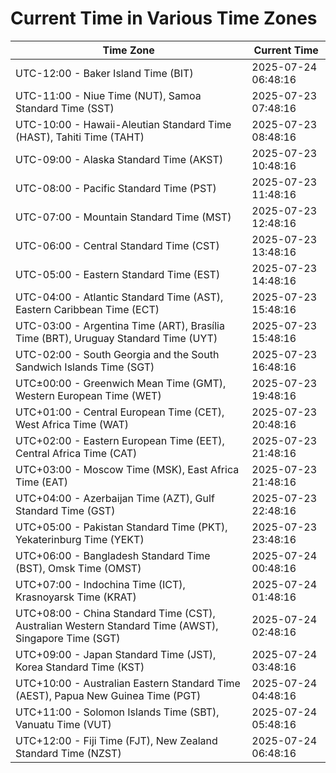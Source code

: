 # Current Time in Various Time Zones

| Time Zone | Current Time |
|-----------|--------------|
| UTC-12:00 - Baker Island Time (BIT) | 2025-07-24 06:48:16 |
| UTC-11:00 - Niue Time (NUT), Samoa Standard Time (SST) | 2025-07-23 07:48:16 |
| UTC-10:00 - Hawaii-Aleutian Standard Time (HAST), Tahiti Time (TAHT) | 2025-07-23 08:48:16 |
| UTC-09:00 - Alaska Standard Time (AKST) | 2025-07-23 10:48:16 |
| UTC-08:00 - Pacific Standard Time (PST) | 2025-07-23 11:48:16 |
| UTC-07:00 - Mountain Standard Time (MST) | 2025-07-23 12:48:16 |
| UTC-06:00 - Central Standard Time (CST) | 2025-07-23 13:48:16 |
| UTC-05:00 - Eastern Standard Time (EST) | 2025-07-23 14:48:16 |
| UTC-04:00 - Atlantic Standard Time (AST), Eastern Caribbean Time (ECT) | 2025-07-23 15:48:16 |
| UTC-03:00 - Argentina Time (ART), Brasília Time (BRT), Uruguay Standard Time (UYT) | 2025-07-23 15:48:16 |
| UTC-02:00 - South Georgia and the South Sandwich Islands Time (SGT) | 2025-07-23 16:48:16 |
| UTC±00:00 - Greenwich Mean Time (GMT), Western European Time (WET) | 2025-07-23 19:48:16 |
| UTC+01:00 - Central European Time (CET), West Africa Time (WAT) | 2025-07-23 20:48:16 |
| UTC+02:00 - Eastern European Time (EET), Central Africa Time (CAT) | 2025-07-23 21:48:16 |
| UTC+03:00 - Moscow Time (MSK), East Africa Time (EAT) | 2025-07-23 21:48:16 |
| UTC+04:00 - Azerbaijan Time (AZT), Gulf Standard Time (GST) | 2025-07-23 22:48:16 |
| UTC+05:00 - Pakistan Standard Time (PKT), Yekaterinburg Time (YEKT) | 2025-07-23 23:48:16 |
| UTC+06:00 - Bangladesh Standard Time (BST), Omsk Time (OMST) | 2025-07-24 00:48:16 |
| UTC+07:00 - Indochina Time (ICT), Krasnoyarsk Time (KRAT) | 2025-07-24 01:48:16 |
| UTC+08:00 - China Standard Time (CST), Australian Western Standard Time (AWST), Singapore Time (SGT) | 2025-07-24 02:48:16 |
| UTC+09:00 - Japan Standard Time (JST), Korea Standard Time (KST) | 2025-07-24 03:48:16 |
| UTC+10:00 - Australian Eastern Standard Time (AEST), Papua New Guinea Time (PGT) | 2025-07-24 04:48:16 |
| UTC+11:00 - Solomon Islands Time (SBT), Vanuatu Time (VUT) | 2025-07-24 05:48:16 |
| UTC+12:00 - Fiji Time (FJT), New Zealand Standard Time (NZST) | 2025-07-24 06:48:16 |
